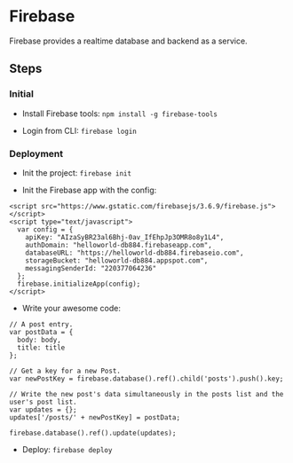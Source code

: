 # Firebase

Firebase provides a realtime database and backend as a service.

## Steps

### Initial

- Install Firebase tools: `npm install -g firebase-tools`

- Login from CLI: `firebase login`

### Deployment

- Init the project: `firebase init`

- Init the Firebase app with the config:
```
<script src="https://www.gstatic.com/firebasejs/3.6.9/firebase.js"></script>
<script type="text/javascript">
  var config = {
    apiKey: "AIzaSyBR23al6Bhj-0av_IfEhpJp3OMR8o8y1L4",
    authDomain: "helloworld-db884.firebaseapp.com",
    databaseURL: "https://helloworld-db884.firebaseio.com",
    storageBucket: "helloworld-db884.appspot.com",
    messagingSenderId: "220377064236"
  };
  firebase.initializeApp(config);
</script>
```

- Write your awesome code:
```
// A post entry.
var postData = {
  body: body,
  title: title
};

// Get a key for a new Post.
var newPostKey = firebase.database().ref().child('posts').push().key;

// Write the new post's data simultaneously in the posts list and the user's post list.
var updates = {};
updates['/posts/' + newPostKey] = postData;

firebase.database().ref().update(updates);
```

- Deploy: `firebase deploy`
